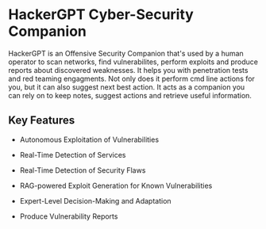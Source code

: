 # HackerGPT Cyber-Security Companion

HackerGPT is an Offensive Security Companion that's used by a human operator to scan networks, find vulnerabilites, perform exploits and produce reports about discovered weaknesses. It helps you with penetration tests and red teaming engagments. Not only does it perform cmd line actions for you, but it can also suggest next best action. It acts as a companion you can rely on to keep notes, suggest actions and retrieve useful information.


## Key Features

- Autonomous Exploitation of Vulnerabilities

- Real-Time Detection of Services

- Real-Time Detection of Security Flaws

- RAG-powered Exploit Generation for Known Vulnerabilities

- Expert-Level Decision-Making and Adaptation

- Produce Vulnerability Reports


